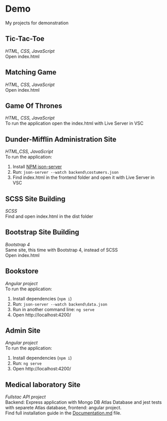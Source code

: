 # **Demo**
My projects for demonstration
## **Tic-Tac-Toe**
*HTML, CSS, JavaScript*  
Open index.html
## **Matching Game**
*HTML, CSS, JavaScript*  
Open index.html
## **Game Of Thrones**
*HTML, CSS, JavaScript*   
To run the application open the index.html with Live Server in VSC
## **Dunder-Mifflin Administration Site**
*HTML,CSS, JavaScript*   
To run the application:   
1. Install [NPM json-server](https://www.npmjs.com/package/json-server)   
2. Run: `json-server --watch backend\costumers.json`
3. Find index.html in the frontend folder and open it with Live Server in VSC
##  **SCSS Site Building**
*SCSS*   
Find and open index.html in the dist folder
## **Bootstrap Site Building**
*Bootstrap 4*  
Same site, this time with Bootstrap 4, instead of SCSS  
Open index.html
## **Bookstore**
*Angular project*   
To run the application:    
1. Install dependencies (`npm i`)
2. Run: `json-server --watch backend\data.json`
3. Run in another command line: `ng serve`
4. Open http://localhost:4200/
## **Admin Site**
*Angular project*  
To run the application:    
1. Install dependencies (`npm i`)
2. Run: `ng serve`
3. Open http://localhost:4200/
## **Medical laboratory Site**
*Fullstac API project*  
Backend: Express application with Mongo DB Atlas Database and jest tests with separete Atlas database, frontend: angular project.  
Find full installation guide in the [Documentation.md](https://github.com/keszigabesz/Demo/blob/main/09%20Medical%20Laboratory%20Site/DOCUMENTATION.md) file.

